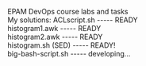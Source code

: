 EPAM DevOps course labs and tasks  
My solutions:
ACLscript.sh ----- READY  
histogram1.awk ----- READY  
histogram2.awk ----- READY  
histogram.sh (SED) ----- READY!  
big-bash-script.sh ----- developing...
